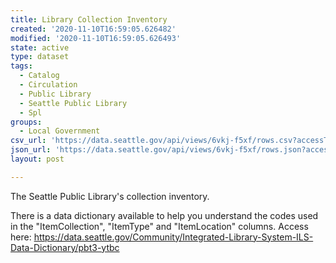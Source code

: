 ```yaml
---
title: Library Collection Inventory
created: '2020-11-10T16:59:05.626482'
modified: '2020-11-10T16:59:05.626493'
state: active
type: dataset
tags:
  - Catalog
  - Circulation
  - Public Library
  - Seattle Public Library
  - Spl
groups:
  - Local Government
csv_url: 'https://data.seattle.gov/api/views/6vkj-f5xf/rows.csv?accessType=DOWNLOAD'
json_url: 'https://data.seattle.gov/api/views/6vkj-f5xf/rows.json?accessType=DOWNLOAD'
layout: post

---
```

The Seattle Public Library's collection inventory. 

There is a data dictionary available to help you understand the codes used in the "ItemCollection", "ItemType" and "ItemLocation" columns. Access here:
https://data.seattle.gov/Community/Integrated-Library-System-ILS-Data-Dictionary/pbt3-ytbc
